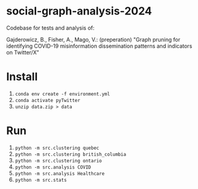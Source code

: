 # social-graph-analysis-2024

Codebase for tests and analysis of: 

Gajderowicz, B., Fisher, A., Mago, V.: (preperation) "Graph pruning for identifying COVID-19 misinformation dissemination patterns and indicators on Twitter/X"

# Install
1. `conda env create -f environment.yml`
1. `conda activate pyTwitter`
1. `unzip data.zip > data`

# Run
1. `python -m src.clustering quebec`
1. `python -m src.clustering british_columbia`
1. `python -m src.clustering ontario`
1. `python -m src.analysis COVID`
1. `python -m src.analysis Healthcare`
1. `python -m src.stats`